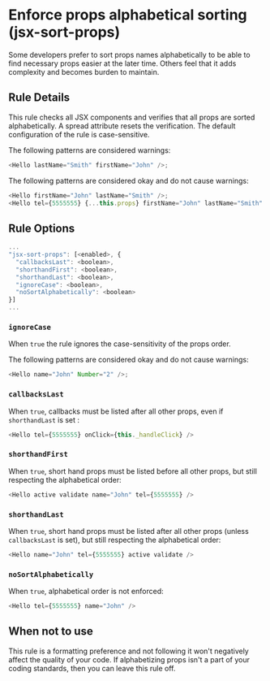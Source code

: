 # Enforce props alphabetical sorting (jsx-sort-props)

Some developers prefer to sort props names alphabetically to be able to find necessary props easier at the later time. Others feel that it adds complexity and becomes burden to maintain.

## Rule Details

This rule checks all JSX components and verifies that all props are sorted alphabetically. A spread attribute resets the verification. The default configuration of the rule is case-sensitive.

The following patterns are considered warnings:

```js
<Hello lastName="Smith" firstName="John" />;
```

The following patterns are considered okay and do not cause warnings:

```js
<Hello firstName="John" lastName="Smith" />;
<Hello tel={5555555} {...this.props} firstName="John" lastName="Smith" />;
```

## Rule Options

```js
...
"jsx-sort-props": [<enabled>, {
  "callbacksLast": <boolean>,
  "shorthandFirst": <boolean>,
  "shorthandLast": <boolean>,
  "ignoreCase": <boolean>,
  "noSortAlphabetically": <boolean>
}]
...
```

### `ignoreCase`

When `true` the rule ignores the case-sensitivity of the props order.

The following patterns are considered okay and do not cause warnings:

```js
<Hello name="John" Number="2" />;
```

### `callbacksLast`

When `true`, callbacks must be listed after all other props, even if `shorthandLast` is set :

```js
<Hello tel={5555555} onClick={this._handleClick} />
```

### `shorthandFirst`

When `true`, short hand props must be listed before all other props, but still respecting the alphabetical order:

```js
<Hello active validate name="John" tel={5555555} />
```

### `shorthandLast`

When `true`, short hand props must be listed after all other props (unless `callbacksLast` is set), but still respecting the alphabetical order:

```js
<Hello name="John" tel={5555555} active validate />
```

### `noSortAlphabetically`

When `true`, alphabetical order is not enforced:

```js
<Hello tel={5555555} name="John" />
```

## When not to use

This rule is a formatting preference and not following it won't negatively affect the quality of your code. If alphabetizing props isn't a part of your coding standards, then you can leave this rule off.
